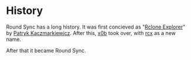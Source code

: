 # History


Round Sync has a long history. It was first concieved as "[Rclone Explorer](https://github.com/patrykcoding/rcloneExplorer)" by [Patryk Kaczmarkiewicz](https://github.com/patrykcoding). After this, [x0b](https://github.com/x0b) took over, with [rcx](https://github.com/x0b/rcx) as a new name.

After that it became Round Sync.
